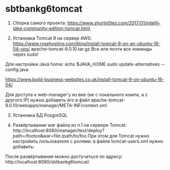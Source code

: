 # sbtbankg6tomcat
1) Сборка самого проекта: https://www.shortn0tes.com/2017/01/intellij-idea-community-edition-tomcat.html

2) Установка Tomcat 9 на сервер AWS: https://www.rosehosting.com/blog/install-tomcat-9-on-an-ubuntu-16-04-vps/
apache-tomcat-9.0.10.tar.gz
Все или почти все команды через sudo!

Для настройки Java home:
echo $JAVA_HOME
sudo update-alternatives --config java

https://www.build-business-websites.co.uk/install-tomcat-9-on-ubuntu-16-04/

Для доступа к web-manager'у из вне (не с локального компа, а с другого IP) нужно добавить его в файл apache-tomcat-9.0.10/webapps/manager/META-INF/context.xml

3) Установка БД PosgreSQL

4) Развёртывание war файла из п.1 на сервере Tomcat: http://localhost:8080/manager/text/deploy?path=/footoo&war=file:/path/to/foo
При этом для Tomcat нужно настройить пользователя с ролями: в файле tomcat-users.xml нужно добавить:
<role rolename="manager-gui"/>
<role rolename="manager-script"/>
<role rolename="manager-jmx"/>
<user username="username" password="userpass" roles="manager-gui,manager-script,manager-jmx"/>
После развёртывания можно достучаться по адресу: http://localhost:8080/sbtbankg6tomcat/

